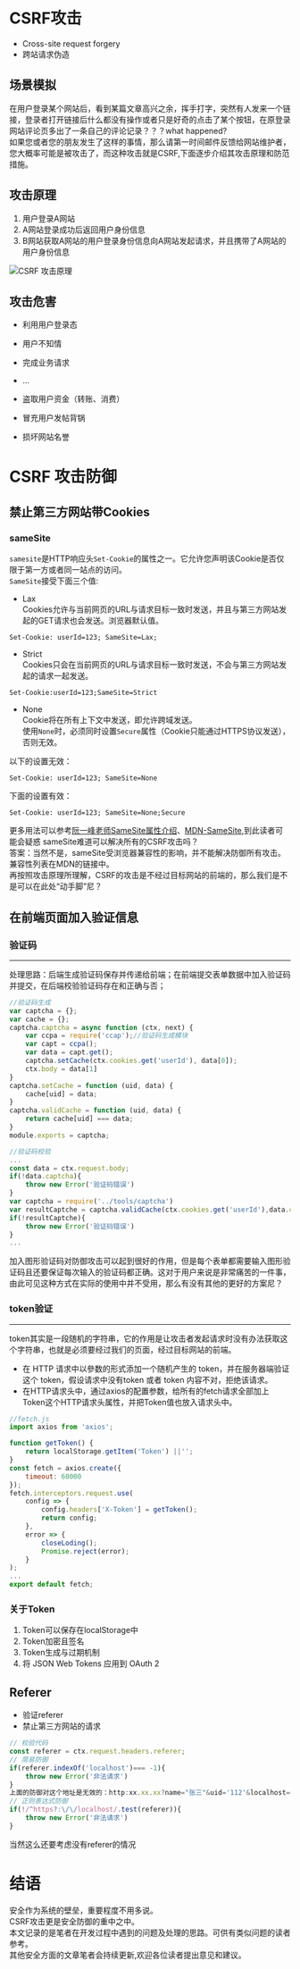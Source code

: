 # CSRF攻击  
* Cross-site request forgery
* 跨站请求伪造  
## 场景模拟  
在用户登录某个网站后，看到某篇文章高兴之余，挥手打字，突然有人发来一个链接，登录者打开链接后什么都没有操作或者只是好奇的点击了某个按钮，在原登录网站评论页多出了一条自己的评论记录？？？what happened?   
如果您或者您的朋友发生了这样的事情，那么请第一时间邮件反馈给网站维护者，您大概率可能是被攻击了，而这种攻击就是CSRF,下面逐步介绍其攻击原理和防范措施。
## 攻击原理    
1. 用户登录A网站
2. A网站登录成功后返回用户身份信息
3. B网站获取A网站的用户登录身份信息向A网站发起请求，并且携带了A网站的用户身份信息

![CSRF 攻击原理](https://github.com/doubone/javascript/blob/master/docs/images/CSRF%E6%94%BB%E5%87%BB%E5%8E%9F%E7%90%86.png "CSRF 攻击原理示意图")
## 攻击危害
* 利用用户登录态
* 用户不知情
* 完成业务请求
* ...

* 盗取用户资金（转账、消费）
* 冒充用户发帖背锅
* 损坏网站名誉

# CSRF 攻击防御
## 禁止第三方网站带Cookies
### sameSite
`samesite`是HTTP响应头`Set-Cookie`的属性之一。它允许您声明该Cookie是否仅限于第一方或者同一站点的访问。  
`SameSite`接受下面三个值:  
* Lax   
Cookies允许与当前网页的URL与请求目标一致时发送，并且与第三方网站发起的GET请求也会发送。浏览器默认值。
 ```shell
 Set-Cookie: userId=123; SameSite=Lax;
```
* Strict  
Cookies只会在当前网页的URL与请求目标一致时发送，不会与第三方网站发起的请求一起发送。
```shell
Set-Cookie:userId=123;SameSite=Strict
```
* None  
Cookie将在所有上下文中发送，即允许跨域发送。  
使用`None`时，必须同时设置`Secure`属性（Cookie只能通过HTTPS协议发送），否则无效。  

以下的设置无效：
```shell
Set-Cookie: userId=123; SameSite=None
```
下面的设置有效：
```shell
Set-Cookie: userId=123; SameSite=None;Secure
```
更多用法可以参考[阮一峰老师SameSite属性介绍](http://www.ruanyifeng.com/blog/2019/09/cookie-samesite.html)、[MDN-SameSite](https://developer.mozilla.org/en-US/docs/Web/HTTP/Headers/Set-Cookie/SameSite),到此读者可能会疑惑
sameSite难道可以解决所有的CSRF攻击吗？  
答案：当然不是，sameSite受浏览器兼容性的影响，并不能解决防御所有攻击。兼容性列表在MDN的链接中。  
再按照攻击原理所理解，CSRF的攻击是不经过目标网站的前端的，那么我们是不是可以在此处“动手脚”尼？ 
## 在前端页面加入验证信息  
### 验证码
***  

处理思路：后端生成验证码保存并传递给前端；在前端提交表单数据中加入验证码并提交，在后端校验验证码存在和正确与否；
  
```js
//验证码生成
var captcha = {};
var cache = {};
captcha.captcha = async function (ctx, next) {
    var ccpa = require('ccap');//验证码生成模块
    var capt = ccpa();
    var data = capt.get();
    captcha.setCache(ctx.cookies.get('userId'), data[0]);
    ctx.body = data[1]
}
captcha.setCache = function (uid, data) {
    cache[uid] = data;
}
captcha.validCache = function (uid, data) {
    return cache[uid] === data;
}
module.exports = captcha;
```
```js
//验证码校验
...
const data = ctx.request.body;
if(!data.captcha){
	throw new Error('验证码错误')
}
var captcha = require('../tools/captcha')
var resultCaptche = captcha.validCache(ctx.cookies.get('userId'),data.captche);
if(!resultCaptche){
	throw new Error('验证码错误')
}
...
```
加入图形验证码对防御攻击可以起到很好的作用，但是每个表单都需要输入图形验证码且还要保证每次输入的验证码都正确。这对于用户来说是非常痛苦的一件事，由此可见这种方式在实际的使用中并不受用，那么有没有其他的更好的方案尼？
### token验证  
***
token其实是一段随机的字符串，它的作用是让攻击者发起请求时没有办法获取这个字符串，也就是必须要经过我们的页面，经过目标网站的前端。
* 在 HTTP 请求中以參数的形式添加一个随机产生的 token，并在服务器端验证这个 token，假设请求中没有token 或者 token 内容不对，拒绝该请求。
* 在HTTP请求头中，通过axios的配置参数，给所有的fetch请求全部加上Token这个HTTP请求头属性，并把Token值也放入请求头中。  
```js
//fetch.js
import axios from 'axios';

function getToken() {
    return localStorage.getItem('Token') ||'';
}
const fetch = axios.create({
    timeout: 60000 
});
fetch.interceptors.request.use(
    config => {
        config.headers['X-Token'] = getToken(); 
        return config;
    },
    error => {
        closeLoding();
        Promise.reject(error);
    }
);
...
export default fetch;
```
### 关于Token  
1. Token可以保存在localStorage中
2. Token加密且签名
3. Token生成与过期机制
3. 将 JSON Web Tokens 应用到 OAuth 2

## Referer  
* 验证referer
* 禁止第三方网站的请求
```js
// 校验代码
const referer = ctx.request.headers.referer;
// 简易防御
if(referer.indexOf('localhost')=== -1){
	throw new Error('非法请求')
}
上面的防御对这个地址是无效的：http:xx.xx.xx?name="张三"&uid='112'&localhost=='哈哈哈'
// 正则表达式防御
if(!/^https?:\/\/localhost/.test(referer)){
	throw new Error('非法请求')
}
```
当然这么还要考虑没有referer的情况

# 结语  
 安全作为系统的壁垒，重要程度不用多说。  
 CSRF攻击更是安全防御的重中之中。  
 本文记录的是笔者在开发过程中遇到的问题及处理的思路。可供有类似问题的读者参考。   
 其他安全方面的文章笔者会持续更新,欢迎各位读者提出意见和建议。